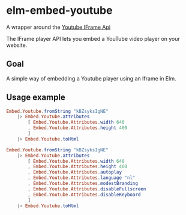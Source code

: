 # elm-embed-youtube

A wrapper around the [Youtube IFrame Api](https://developers.google.com/youtube/iframe_api_reference)

The IFrame player API lets you embed a YouTube video player on your website.

## Goal

A simple way of embedding a Youtube player using an Iframe in Elm.


## Usage example

```elm
Embed.Youtube.fromString "kBZsyksIgNE"
    |> Embed.Youtube.attributes
        [ Embed.Youtube.Attributes.width 640
        , Embed.Youtube.Attributes.height 400
        ]
    |> Embed.Youtube.toHtml


```

```elm
Embed.Youtube.fromString "kBZsyksIgNE"
    |> Embed.Youtube.attributes
        [ Embed.Youtube.Attributes.width 640
        , Embed.Youtube.Attributes.height 400
        , Embed.Youtube.Attributes.autoplay
        , Embed.Youtube.Attributes.language "nl"
        , Embed.Youtube.Attributes.modestBranding
        , Embed.Youtube.Attributes.disableFullscreen
        , Embed.Youtube.Attributes.disableKeyboard
        ]
    |> Embed.Youtube.toHtml

```
